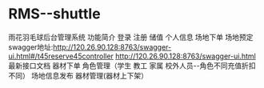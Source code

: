 # RMS--shuttle
雨花羽毛球后台管理系统
功能简介
登录
注册
储值
个人信息
场地下单
场地预定   swagger地址:http://120.26.90.128:8763/swagger-ui.html#/t45reserve45controller
http://120.26.90.128:8763/swagger-ui.html  最新接口文档
器材下单
角色管理（学生 教工 家属 校外人员--角色不同充值折扣不同）
场地信息发布
器材管理(器材上下架）

